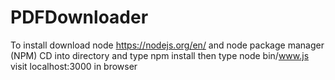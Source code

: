 # PDFDownloader
To install download node https://nodejs.org/en/ and node package manager (NPM)
CD into directory and type npm install 
then type node bin/www.js 
visit localhost:3000 in browser
